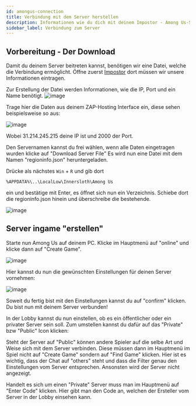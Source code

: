 ```yaml
---
id: amongus-connection
title: Verbindung mit dem Server herstellen
description: Informationen wie du dich mit deinem Impostor - Among Us-Server verbinden kannst - ZAP-Hosting.com Dokumentationen
sidebar_label: Verbindung zum Server
---
```


## Vorbereitung - Der Download

Damit du deinem Server beitreten kannst, benötigen wir eine Datei, welche die Verbindung ermöglicht.
Öffne zuerst [Impostor](https://impostor.github.io/Impostor/) dort müssen wir unsere Informationen eintragen.

Zur Erstellung der Datei werden Informationen, wie die IP, Port und ein Name benötigt.
![image](https://user-images.githubusercontent.com/26007280/189938393-75e58963-cba4-47dc-93af-6ed1b49be876.png)

Trage hier die Daten aus deinem ZAP-Hosting Interface ein, diese sehen beispielsweise so aus:

![image](https://user-images.githubusercontent.com/26007280/189938425-0e5f2c8e-4344-4738-80a6-c6d8e60bcf5c.png)

Wobei 31.214.245.215 deine IP ist und 2000 der Port.

Den Servernamen kannst du frei wählen, wenn alle Daten eingetragen wurden klicke auf "Download Server File"
Es wird nun eine Datei mit dem Namen "regioninfo.json" heruntergeladen.

Drücke als nächstes `Win` + `R` und gib dort 

```
%APPDATA%\..\LocalLow\Innersloth\Among Us
```

ein und bestätige mit Enter, es öffnet sich nun ein Verzeichnis. Schiebe dort die regioninfo.json hinein und überschreibe die bestehende.

![image](https://user-images.githubusercontent.com/26007280/189938494-17ff69e4-3c86-408f-9e3d-bc13f0342584.png)

## Server ingame "erstellen"

Starte nun Among Us auf deinem PC.
Klicke im Hauptmenü auf "online" und klicke dann auf "Create Game".

![image](https://user-images.githubusercontent.com/26007280/189938522-e8778369-c863-4511-9d63-3966ddfc855d.png)

Hier kannst du nun die gewünschten Einstellungen für deinen Server vornehmen:

![image](https://user-images.githubusercontent.com/26007280/189938542-0712b682-e58f-4955-b185-69e5e12b5613.png)

Soweit du fertig bist mit den Einstellungen kannst du auf "confirm" klicken.
Du bist nun mit deinem Server verbunden!

In der Lobby kannst du nun einstellen, ob es ein öffentlicher oder ein privater Server sein soll.
Zum umstellen kannst du dafür auf das "Private" bzw "Public" Icon klicken:

Steht der Server auf "Public" können andere Spieler auf die selbe Art und Weise sich mit dem Server verbinden.
Diese müssen dann im Hauptmenü im Spiel nicht auf "Create Game" sondern auf "Find Game" klicken.
Hier ist es wichtig, dass der Chat auf "others" steht und dass die Filter genau den Einstellungen vom Server entsprechen.
Ansonsten wird der Server nicht angezeigt.

Handelt es sich um einen "Private" Server muss man im Hauptmenü auf "Enter Code" klicken.
Hier gibt man den Code an, welchen der Ersteller vom Server in der Lobby einsehen kann.
